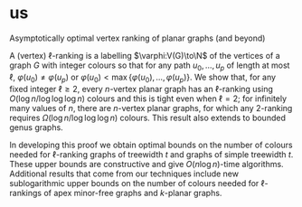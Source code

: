 # us
Asymptotically optimal vertex ranking of planar graphs (and beyond)

  A (vertex) $\ell$-ranking is a labelling $\varphi:V(G)\to\N$ of the vertices of a graph $G$ with integer colours so that for any path $u_0,\ldots,u_p$ of length at most $\ell$, $\varphi(u_0)\neq\varphi(u_p)$ or $\varphi(u_0)<\max\{\varphi(u_0),\ldots,\varphi(u_p)\}$.  We show that, for any fixed integer $\ell\ge 2$, every $n$-vertex planar graph has an $\ell$-ranking using $O(\log n/\log\log\log n)$ colours and this is tight even when $\ell=2$; for infinitely many values of $n$, there are $n$-vertex planar graphs, for which any 2-ranking requires $\Omega(\log n/\log\log\log n)$ colours.  This result also extends to bounded genus graphs.

  In developing this proof we obtain optimal bounds on the number of colours needed for $\ell$-ranking graphs of treewidth $t$ and graphs of simple treewidth $t$.  These upper bounds are constructive and give $O(n\log n)$-time algorithms.  Additional results that come from our techniques include new sublogarithmic upper bounds on the number of colours needed for $\ell$-rankings of apex minor-free graphs and $k$-planar graphs.

